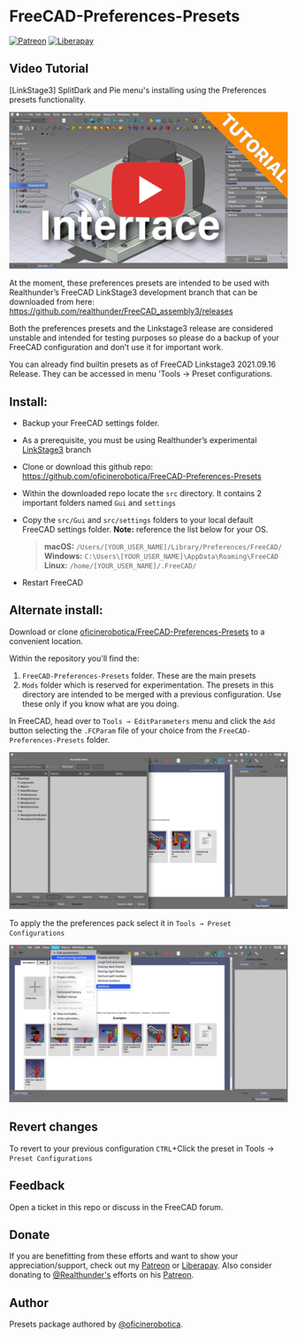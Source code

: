# FreeCAD-Preferences-Presets
[![Patreon](https://img.shields.io/badge/patreon-donate-blue.svg)](https://www.patreon.com/oficinerobotica) [![Liberapay](http://img.shields.io/liberapay/patrons/realthunder.svg?logo=liberapay)](https://liberapay.com/oficinerobotica/donate)

## Video Tutorial
[LinkStage3] SplitDark and Pie menu's installing using the Preferences presets functionality.

[![SplitDark and Pie menu's installing using the Preferences presets functionality. |OficineRobotica|](./Resources/Thumbnail_1.jpeg)](https://www.youtube.com/watch?v=i-Dh6zC7DlI "SplitDark and Pie menu's installing using the Preferences presets functionality. |OficineRobotica|")


At the moment, these preferences presets are intended to be used with Realthunder’s FreeCAD LinkStage3 development branch that can be downloaded from here: https://github.com/realthunder/FreeCAD_assembly3/releases

Both the preferences presets and the Linkstage3 release are considered unstable and intended for testing purposes so please do a backup of your FreeCAD configuration and don’t use it for important work.

You can already find builtin presets as of FreeCAD Linkstage3 2021.09.16 Release. They can be accessed in menu 'Tools -> Preset configurations.

## Install:

* Backup your FreeCAD settings folder.

* As a prerequisite, you must be using Realthunder’s experimental [LinkStage3](https://github.com/realthunder/FreeCAD_assembly3/releases) branch

* Clone or download this github repo: https://github.com/oficinerobotica/FreeCAD-Preferences-Presets

* Within the downloaded repo locate the `src` directory. It contains 2 important folders named `Gui` and `settings`

* Copy the `src/Gui` and `src/settings` folders to your local default FreeCAD settings folder. **Note:** reference the list below for your OS.

    >**macOS:** `/Users/[YOUR_USER_NAME]/Library/Preferences/FreeCAD/`
    >**Windows:** `C:\Users\[YOUR_USER_NAME]\AppData\Roaming\FreeCAD`
    >**Linux:** `/home/[YOUR_USER_NAME]/.FreeCAD/`

* Restart FreeCAD

## Alternate install:
Download or clone [oficinerobotica/FreeCAD-Preferences-Presets](https://github.com/oficinerobotica/FreeCAD-Preferences-Presets) to a convenient location.

Within the repository you'll find the: 
1. `FreeCAD-Preferences-Presets` folder. These are the main presets
2. `Mods` folder which is reserved for experimentation. The presets in this directory are intended to be merged with a previous configuration. Use these only if you know what are you doing.

In FreeCAD, head over to `Tools → EditParameters` menu and click the `Add` button selecting the `.FCParam` file of your choice from the `FreeCAD-Preferences-Presets` folder.

![EditParameters](./Resources/EditParameters.jpeg)

To apply the the preferences pack select it in `Tools → Preset Configurations`

![SelectPreset](./Resources/SelectPresets.jpeg)

## Revert changes

To revert to your previous configuration `CTRL`+Click the preset in Tools → `Preset Configurations`

## Feedback

Open a ticket in this repo or discuss in the FreeCAD forum.

## Donate

If you are benefitting from these efforts and want to show your appreciation/support, check out my [Patreon](https://www.patreon.com/oficinerobotica) or [Liberapay](https://liberapay.com/oficinerobotica/donate). Also consider donating to [@Realthunder's](https://github.com/realthunder) efforts on his [Patreon](https://www.patreon.com/thundereal).

## Author

Presets package authored by [@oficinerobotica](https://github.com/oficinerobotica).